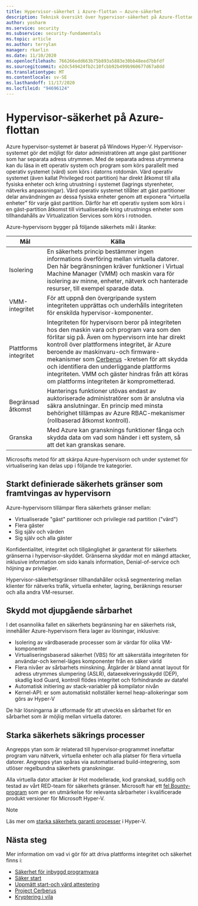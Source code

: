 ```yaml
---
title: Hypervisor-säkerhet i Azure-flottan – Azure-säkerhet
description: Teknisk översikt över hypervisor-säkerhet på Azure-flottan.
author: yosharm
ms.service: security
ms.subservice: security-fundamentals
ms.topic: article
ms.author: terrylan
manager: rkarlin
ms.date: 11/10/2020
ms.openlocfilehash: 766266edd663b75b893a5883e30bb48eed7bbfdf
ms.sourcegitcommit: e2dc549424fb2c10fcbb92b499b960677d67a8dd
ms.translationtype: MT
ms.contentlocale: sv-SE
ms.lasthandoff: 11/17/2020
ms.locfileid: "94696124"
---
```

# <a name="hypervisor-security-on-the-azure-fleet"></a>Hypervisor-säkerhet på Azure-flottan

Azure hypervisor-systemet är baserat på Windows Hyper-V. Hypervisor-systemet gör det möjligt för dator administratören att ange gäst partitioner som har separata adress utrymmen. Med de separata adress utrymmena kan du läsa in ett operativ system och program som körs parallellt med operativ systemet (värd) som körs i datorns rotdomän. Värd operativ systemet (även kallat Privileged root partition) har direkt åtkomst till alla fysiska enheter och kring utrustning i systemet (lagrings styrenheter, nätverks anpassningar). Värd operativ systemet tillåter att gäst partitioner delar användningen av dessa fysiska enheter genom att exponera "virtuella enheter" för varje gäst partition. Därför har ett operativ system som körs i en gäst-partition åtkomst till virtualiserade kring utrustnings enheter som tillhandahålls av Virtualization Services som körs i rotnoden.

Azure-hypervisorn bygger på följande säkerhets mål i åtanke:

| Mål | Källa |
|--|--|
| Isolering | En säkerhets princip bestämmer ingen informations överföring mellan virtuella datorer. Den här begränsningen kräver funktioner i Virtual Machine Manager (VMM) och maskin vara för isolering av minne, enheter, nätverk och hanterade resurser, till exempel sparade data. |
| VMM-integritet | För att uppnå den övergripande system integriteten upprättas och underhålls integriteten för enskilda hypervisor-komponenter. |
| Plattforms integritet | Integriteten för hypervisorn beror på integriteten hos den maskin vara och program vara som den förlitar sig på. Även om hypervisorn inte har direkt kontroll över plattformens integritet, är Azure beroende av maskinvaru-och firmware-mekanismer som [Cerberus](project-cerberus.md) -kretsen för att skydda och identifiera den underliggande plattforms integriteten. VMM och gäster hindras från att köras om plattforms integriteten är komprometterad. |
| Begränsad åtkomst | Hanterings funktioner utövas endast av auktoriserade administratörer som är anslutna via säkra anslutningar. En princip med minsta behörighet tillämpas av Azure RBAC-mekanismer (rollbaserad åtkomst kontroll). |
| Granska | Med Azure kan gransknings funktioner fånga och skydda data om vad som händer i ett system, så att det kan granskas senare. |

Microsofts metod för att skärpa Azure-hypervisorn och under systemet för virtualisering kan delas upp i följande tre kategorier.

## <a name="strongly-defined-security-boundaries-enforced-by-the-hypervisor"></a>Starkt definierade säkerhets gränser som framtvingas av hypervisorn

Azure-hypervisorn tillämpar flera säkerhets gränser mellan:

- Virtualiserade "gäst" partitioner och privilegie rad partition ("värd")
- Flera gäster
- Sig själv och värden
- Sig själv och alla gäster

Konfidentialitet, integritet och tillgänglighet är garanterat för säkerhets gränserna i hypervisor-skyddet. Gränserna skyddar mot en mängd attacker, inklusive information om sido kanals information, Denial-of-service och höjning av privilegier.

Hypervisor-säkerhetsgränser tillhandahåller också segmentering mellan klienter för nätverks trafik, virtuella enheter, lagring, beräknings resurser och alla andra VM-resurser.

## <a name="defense-in-depth-exploit-mitigations"></a>Skydd mot djupgående sårbarhet

I det osannolika fallet en säkerhets begränsning har en säkerhets risk, innehåller Azure-hypervisorn flera lager av lösningar, inklusive:

- Isolering av värdbaserade processer som är värdar för olika VM-komponenter
- Virtualiseringsbaserad säkerhet (VBS) för att säkerställa integriteten för användar-och kernel-läges komponenter från en säker värld
- Flera nivåer av sårbarhets minskning. Åtgärder är bland annat layout för adress utrymmes slumpering (ASLR), dataexekveringsskydd (DEP), skadlig kod Guard, kontroll flödes integritet och förhindrande av datafel
- Automatisk initiering av stack-variabler på kompilator nivån
- Kernel-API: er som automatiskt nollställer kernel heap-allokeringar som görs av Hyper-V

De här lösningarna är utformade för att utveckla en sårbarhet för en sårbarhet som är möjlig mellan virtuella datorer.

## <a name="strong-security-assurance-processes"></a>Starka säkerhets säkrings processer

Angrepps ytan som är relaterad till hypervisor-programmet innefattar program varu nätverk, virtuella enheter och alla platser för flera virtuella datorer. Angrepps ytan spåras via automatiserad build-integrering, som utlöser regelbundna säkerhets granskningar.

Alla virtuella dator attacker är Hot modellerade, kod granskad, suddig och testad av vårt RED-team för säkerhets gränser. Microsoft har ett [fel Bounty-program](https://www.microsoft.com/msrc/bounty-hyper-v) som ger en utmärkelse för relevanta sårbarheter i kvalificerade produkt versioner för Microsoft Hyper-V.

> [!NOTE]
> Läs mer om [starka säkerhets garanti processer](../../azure-government/azure-secure-isolation-guidance.md#strong-security-assurance-processes) i Hyper-V.

## <a name="next-steps"></a>Nästa steg
Mer information om vad vi gör för att driva plattforms integritet och säkerhet finns i:

- [Säkerhet för inbyggd programvara](firmware.md)
- [Säker start](secure-boot.md)
- [Uppmätt start-och värd attestering](measured-boot-host-attestation.md)
- [Project Cerberus](project-cerberus.md)
- [Kryptering i vila](encryption-atrest.md)